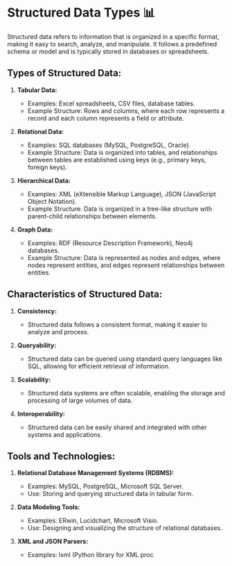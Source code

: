 # Structured Data Types 📊

Structured data refers to information that is organized in a specific format, making it easy to search, analyze, and manipulate. It follows a predefined schema or model and is typically stored in databases or spreadsheets.

## Types of Structured Data:

1. **Tabular Data:**
   - Examples: Excel spreadsheets, CSV files, database tables.
   - Example Structure: Rows and columns, where each row represents a record and each column represents a field or attribute.

2. **Relational Data:**
   - Examples: SQL databases (MySQL, PostgreSQL, Oracle).
   - Example Structure: Data is organized into tables, and relationships between tables are established using keys (e.g., primary keys, foreign keys).

3. **Hierarchical Data:**
   - Examples: XML (eXtensible Markup Language), JSON (JavaScript Object Notation).
   - Example Structure: Data is organized in a tree-like structure with parent-child relationships between elements.

4. **Graph Data:**
   - Examples: RDF (Resource Description Framework), Neo4j databases.
   - Example Structure: Data is represented as nodes and edges, where nodes represent entities, and edges represent relationships between entities.

## Characteristics of Structured Data:

1. **Consistency:**
   - Structured data follows a consistent format, making it easier to analyze and process.

2. **Queryability:**
   - Structured data can be queried using standard query languages like SQL, allowing for efficient retrieval of information.

3. **Scalability:**
   - Structured data systems are often scalable, enabling the storage and processing of large volumes of data.

4. **Interoperability:**
   - Structured data can be easily shared and integrated with other systems and applications.

## Tools and Technologies:

1. **Relational Database Management Systems (RDBMS):**
   - Examples: MySQL, PostgreSQL, Microsoft SQL Server.
   - Use: Storing and querying structured data in tabular form.

2. **Data Modeling Tools:**
   - Examples: ERwin, Lucidchart, Microsoft Visio.
   - Use: Designing and visualizing the structure of relational databases.

3. **XML and JSON Parsers:**
   - Examples: lxml (Python library for XML proc

